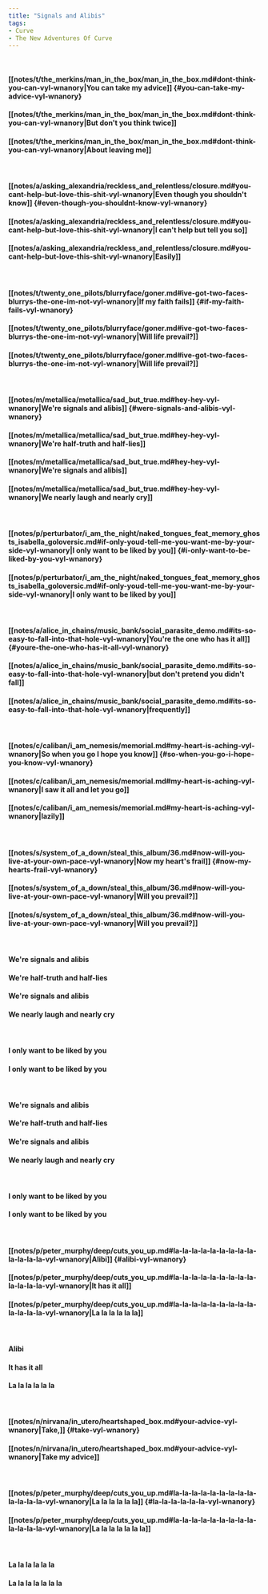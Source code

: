 ```yaml
---
title: "Signals and Alibis"
tags:
- Curve
- The New Adventures Of Curve
---
```

&nbsp;
#### [[notes/t/the_merkins/man_in_the_box/man_in_the_box.md#dont-think-you-can-vyl-wnanory|You can take my advice]] {#you-can-take-my-advice-vyl-wnanory}
#### [[notes/t/the_merkins/man_in_the_box/man_in_the_box.md#dont-think-you-can-vyl-wnanory|But don't you think twice]]
#### [[notes/t/the_merkins/man_in_the_box/man_in_the_box.md#dont-think-you-can-vyl-wnanory|About leaving me]]
&nbsp;
#### [[notes/a/asking_alexandria/reckless_and_relentless/closure.md#you-cant-help-but-love-this-shit-vyl-wnanory|Even though you shouldn't know]] {#even-though-you-shouldnt-know-vyl-wnanory}
#### [[notes/a/asking_alexandria/reckless_and_relentless/closure.md#you-cant-help-but-love-this-shit-vyl-wnanory|I can't help but tell you so]]
#### [[notes/a/asking_alexandria/reckless_and_relentless/closure.md#you-cant-help-but-love-this-shit-vyl-wnanory|Easily]]
&nbsp;
#### [[notes/t/twenty_one_pilots/blurryface/goner.md#ive-got-two-faces-blurrys-the-one-im-not-vyl-wnanory|If my faith fails]] {#if-my-faith-fails-vyl-wnanory}
#### [[notes/t/twenty_one_pilots/blurryface/goner.md#ive-got-two-faces-blurrys-the-one-im-not-vyl-wnanory|Will life prevail?]]
#### [[notes/t/twenty_one_pilots/blurryface/goner.md#ive-got-two-faces-blurrys-the-one-im-not-vyl-wnanory|Will life prevail?]]
&nbsp;
#### [[notes/m/metallica/metallica/sad_but_true.md#hey-hey-vyl-wnanory|We're signals and alibis]] {#were-signals-and-alibis-vyl-wnanory}
#### [[notes/m/metallica/metallica/sad_but_true.md#hey-hey-vyl-wnanory|We're half-truth and half-lies]]
#### [[notes/m/metallica/metallica/sad_but_true.md#hey-hey-vyl-wnanory|We're signals and alibis]]
#### [[notes/m/metallica/metallica/sad_but_true.md#hey-hey-vyl-wnanory|We nearly laugh and nearly cry]]
&nbsp;
#### [[notes/p/perturbator/i_am_the_night/naked_tongues_feat_memory_ghosts_isabella_goloversic.md#if-only-youd-tell-me-you-want-me-by-your-side-vyl-wnanory|I only want to be liked by you]] {#i-only-want-to-be-liked-by-you-vyl-wnanory}
#### [[notes/p/perturbator/i_am_the_night/naked_tongues_feat_memory_ghosts_isabella_goloversic.md#if-only-youd-tell-me-you-want-me-by-your-side-vyl-wnanory|I only want to be liked by you]]
&nbsp;
#### [[notes/a/alice_in_chains/music_bank/social_parasite_demo.md#its-so-easy-to-fall-into-that-hole-vyl-wnanory|You're the one who has it all]] {#youre-the-one-who-has-it-all-vyl-wnanory}
#### [[notes/a/alice_in_chains/music_bank/social_parasite_demo.md#its-so-easy-to-fall-into-that-hole-vyl-wnanory|but don't pretend you didn't fall]]
#### [[notes/a/alice_in_chains/music_bank/social_parasite_demo.md#its-so-easy-to-fall-into-that-hole-vyl-wnanory|frequently]]
&nbsp;
#### [[notes/c/caliban/i_am_nemesis/memorial.md#my-heart-is-aching-vyl-wnanory|So when you go I hope you know]] {#so-when-you-go-i-hope-you-know-vyl-wnanory}
#### [[notes/c/caliban/i_am_nemesis/memorial.md#my-heart-is-aching-vyl-wnanory|I saw it all and let you go]]
#### [[notes/c/caliban/i_am_nemesis/memorial.md#my-heart-is-aching-vyl-wnanory|lazily]]
&nbsp;
#### [[notes/s/system_of_a_down/steal_this_album/36.md#now-will-you-live-at-your-own-pace-vyl-wnanory|Now my heart's frail]] {#now-my-hearts-frail-vyl-wnanory}
#### [[notes/s/system_of_a_down/steal_this_album/36.md#now-will-you-live-at-your-own-pace-vyl-wnanory|Will you prevail?]]
#### [[notes/s/system_of_a_down/steal_this_album/36.md#now-will-you-live-at-your-own-pace-vyl-wnanory|Will you prevail?]]
&nbsp;
#### We're signals and alibis
#### We're half-truth and half-lies
#### We're signals and alibis
#### We nearly laugh and nearly cry
&nbsp;
#### I only want to be liked by you
#### I only want to be liked by you
&nbsp;
#### We're signals and alibis
#### We're half-truth and half-lies
#### We're signals and alibis
#### We nearly laugh and nearly cry
&nbsp;
#### I only want to be liked by you
#### I only want to be liked by you
&nbsp;
#### [[notes/p/peter_murphy/deep/cuts_you_up.md#la-la-la-la-la-la-la-la-la-la-la-la-la-vyl-wnanory|Alibi]] {#alibi-vyl-wnanory}
#### [[notes/p/peter_murphy/deep/cuts_you_up.md#la-la-la-la-la-la-la-la-la-la-la-la-la-vyl-wnanory|It has it all]]
#### [[notes/p/peter_murphy/deep/cuts_you_up.md#la-la-la-la-la-la-la-la-la-la-la-la-la-vyl-wnanory|La la la la la la]]
&nbsp;
#### Alibi
#### It has it all
#### La la la la la la
&nbsp;
#### [[notes/n/nirvana/in_utero/heartshaped_box.md#your-advice-vyl-wnanory|Take,]] {#take-vyl-wnanory}
#### [[notes/n/nirvana/in_utero/heartshaped_box.md#your-advice-vyl-wnanory|Take my advice]]
&nbsp;
#### [[notes/p/peter_murphy/deep/cuts_you_up.md#la-la-la-la-la-la-la-la-la-la-la-la-la-vyl-wnanory|La la la la la la]] {#la-la-la-la-la-la-vyl-wnanory}
#### [[notes/p/peter_murphy/deep/cuts_you_up.md#la-la-la-la-la-la-la-la-la-la-la-la-la-vyl-wnanory|La la la la la la la]]
&nbsp;
#### La la la la la la
#### La la la la la la la
